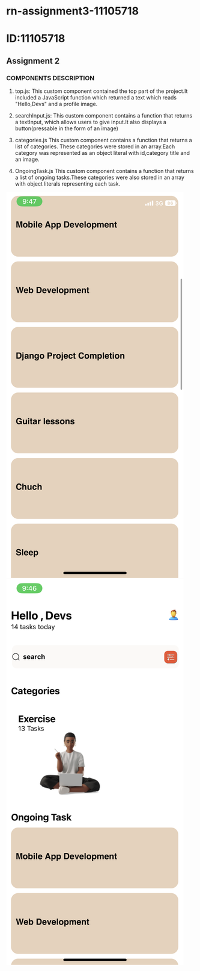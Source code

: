# rn-assignment3-11105718
# ID:11105718
## Assignment 2

### COMPONENTS DESCRIPTION
1. top.js:
This custom component contained the top part of the project.It included a JavaScript function which returned a text which reads "Hello,Devs" and a profile image.

2. searchInput.js:
This custom component contains a function that returns a textInput, which allows users to give input.It also displays a button(pressable in the form of an image)

3. categories.js
This custom component contains a function that returns a list of categories. These categories were stored in an array.Each category was represented as an object literal with id,category title and an image.

4. OngoingTask.js
This custom component contains a function that returns a list of ongoing tasks.These categories were also stored in an array with object literals representing each task.

![](my-app/assets/IMG_7763.PNG)
![](my-app/assets/IMG_7762.PNG)
